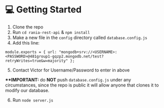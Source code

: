 # 💻 Getting Started
1. Clone the repo
2. Run `cd rania-rest-api` & `npm install`
3. Make a new file in the `config` directory called `database.config.js`
4. Add this line:

`
module.exports = {
  url:
    "mongodb+srv://<USERNAME>:<PASSWORD>@481group1-gqzp2.mongodb.net/test?retryWrites=true&w=majority"
};
`

5. Contact Victor for Username/Password to enter in above
  
  __**IMPORTANT:__ do __NOT__ push `database.config.js` under any circumstances, since the repo is public it will allow anyone that clones it to modify our database.
  
6. Run `node server.js` 
